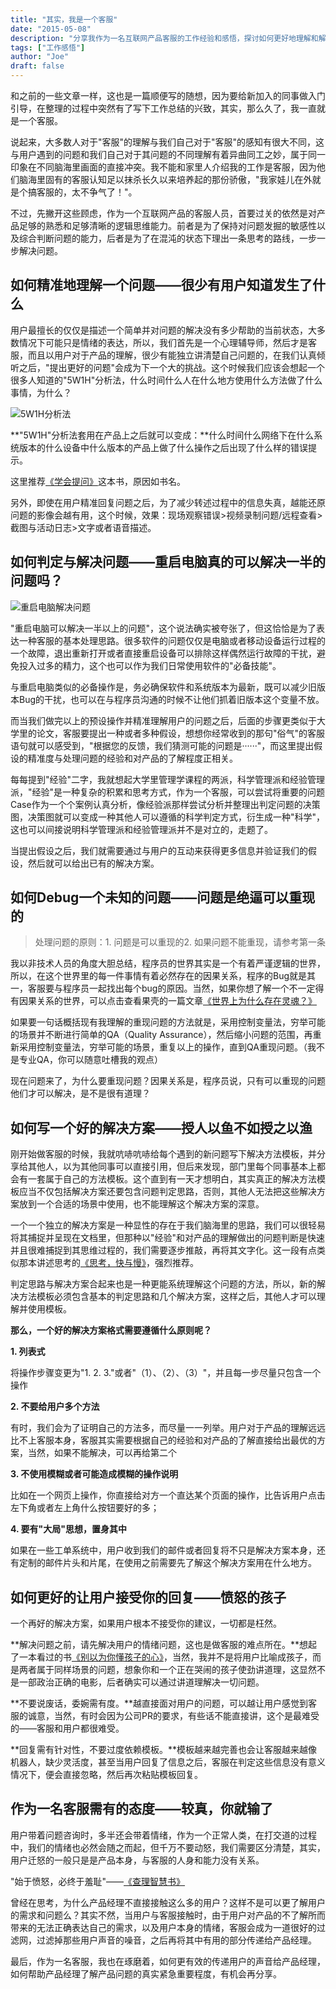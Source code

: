 ```yaml
---
title: "其实，我是一个客服"
date: "2015-05-08"
description: "分享我作为一名互联网产品客服的工作经验和感悟，探讨如何更好地理解和解决用户问题"
tags: ["工作感悟"]
author: "Joe"
draft: false
---
```


和之前的一些文章一样，这也是一篇顺便写的随想，因为要给新加入的同事做入门引导，在整理的过程中突然有了写下工作总结的兴致，其实，那么久了，我一直就是一个客服。

说起来，大多数人对于"客服"的理解与我们自己对于"客服"的感知有很大不同，这与用户遇到的问题和我们自己对于其问题的不同理解有着异曲同工之妙，属于同一印象在不同脑海里画面的直接冲突。我不能和家里人介绍我的工作是客服，因为他们脑海里固有的客服认知足以抹杀长久以来培养起的那份骄傲，"我家娃儿在外就是个搞客服的，太不争气了！"。

不过，先撇开这些顾虑，作为一个互联网产品的客服人员，首要过关的依然是对产品足够的熟悉和足够清晰的逻辑思维能力。前者是为了保持对问题发掘的敏感性以及综合判断问题的能力，后者是为了在混沌的状态下理出一条思考的路线，一步一步解决问题。

## 如何精准地理解一个问题——很少有用户知道发生了什么

用户最擅长的仅仅是描述一个简单并对问题的解决没有多少帮助的当前状态，大多数情况下可能只是情绪的表达，所以，我们首先是一个心理辅导师，然后才是客服，而且以用户对于产品的理解，很少有能独立讲清楚自己问题的，在我们认真倾听之后，"提出更好的问题"会成为下一个大的挑战。这个时候我们应该会想起一个很多人知道的"5W1H"分析法，什么时间什么人在什么地方使用什么方法做了什么事情，为什么？

![5W1H分析法](/images/posts/my-life-as-customer-service/5w1h-analysis.webp)

**"5W1H"分析法套用在产品上之后就可以变成：**什么时间什么网络下在什么系统版本的什么设备中什么版本的产品上做了什么操作之后出现了什么样的错误提示。

这里推荐[《学会提问》](http://book.douban.com/subject/1504957/)这本书，原因如书名。

另外，即使在用户精准回复问题之后，为了减少转述过程中的信息失真，越能还原问题的影像会越有用，这个时候，效果：现场观察错误>视频录制问题/远程查看>截图与活动日志>文字或者语音描述。

## 如何判定与解决问题——重启电脑真的可以解决一半的问题吗？

![重启电脑解决问题](/images/posts/my-life-as-customer-service/restart-computer.webp)

"重启电脑可以解决一半以上的问题"，这个说法确实被夸张了，但这恰恰是为了表达一种客服的基本处理思路。很多软件的问题仅仅是电脑或者移动设备运行过程的一个故障，退出重新打开或者直接重启设备可以排除这样偶然运行故障的干扰，避免投入过多的精力，这个也可以作为我们日常使用软件的"必备技能"。

与重启电脑类似的必备操作是，务必确保软件和系统版本为最新，既可以减少旧版本Bug的干扰，也可以在与程序员沟通的时候不让他们抓着旧版本这个变量不放。

而当我们做完以上的预设操作并精准理解用户的问题之后，后面的步骤更类似于大学里的论文，客服要提出一种或者多种假设，想想你经常收到的那句"俗气"的客服语句就可以感受到，"根据您的反馈，我们猜测可能的问题是······"，而这里提出假设的精准度与处理问题的经验和对产品的了解程度正相关。

每每提到"经验"二字，我就想起大学里管理学课程的两派，科学管理派和经验管理派，"经验"是一种复杂的积累和思考方式，作为一个客服，可以尝试将重要的问题Case作为一个个案例认真分析，像经验派那样尝试分析并整理出判定问题的决策图，决策图就可以变成一种其他人可以遵循的科学判定方式，衍生成一种"科学"，这也可以间接说明科学管理派和经验管理派并不是对立的，走题了。

当提出假设之后，我们就需要通过与用户的互动来获得更多信息并验证我们的假设，然后就可以给出已有的解决方案。

## 如何Debug一个未知的问题——问题是绝逼可以重现的

> 处理问题的原则：1. 问题是可以重现的2. 如果问题不能重现，请参考第一条

我以非技术人员的角度大胆总结，程序员的世界其实是一个有着严谨逻辑的世界，所以，在这个世界里的每一件事情有着必然存在的因果关系，程序的Bug就是其一，客服要与程序员一起找出每个bug的原因。当然，如果你想了解一个不一定得有因果关系的世界，可以点击查看果壳的一篇文章[《世界上为什么存在灵魂？》](http://www.guokr.com/article/372530/)

如果要一句话概括现有我理解的重现问题的方法就是，采用控制变量法，穷举可能的场景并不断进行简单的QA（Quality Assurance），然后缩小问题的范围，再重新采用控制变量法，穷举可能的场景，重复以上的操作，直到QA重现问题。（我不是专业QA，你可以随意吐槽我的观点）

现在问题来了，为什么要重现问题？因果关系是，程序员说，只有可以重现的问题他们才可以解决，是不是很有道理？

## 如何写一个好的解决方案——授人以鱼不如授之以渔

刚开始做客服的时候，我就吭哧吭哧给每个遇到的新问题写下解决方法模板，并分享给其他人，以为其他同事可以直接引用，但后来发现，部门里每个同事基本上都会有一套属于自己的方法模板。这个直到有一天才想明白，其实真正的解决方法模板应当不仅包括解决方案还要包含问题判定思路，否则，其他人无法把这些解决方案放到一个合适的场景中使用，也不能理解这个解决方案的深意。

一个一个独立的解决方案是一种显性的存在于我们脑海里的思路，我们可以很轻易将其捕捉并呈现在文档里，但那种以"经验"和对产品的理解做出的问题判断是快速并且很难捕捉到其思维过程的，我们需要逐步推敲，再将其文字化。这一段有点类似那本讲述思考的[《思考，快与慢》](https://book.douban.com/subject/10785583/)，强烈推荐。

判定思路与解决方案合起来也是一种更能系统理解这个问题的方法，所以，新的解决方法模板必须包含基本的判定思路和几个解决方案，这样之后，其他人才可以理解并使用模板。

**那么，一个好的解决方案格式需要遵循什么原则呢？**

**1. 列表式**

将操作步骤变更为"1. 2. 3."或者"（1）、（2）、（3）"，并且每一步尽量只包含一个操作

**2. 不要给用户多个方法**

有时，我们会为了证明自己的方法多，而尽量一一列举。用户对于产品的理解远远比不上客服本身，客服其实需要根据自己的经验和对产品的了解直接给出最优的方案，当然，如果不能解决，可以再给第二个

**3. 不使用模糊或者可能造成模糊的操作说明**

比如在一个网页上操作，你直接给对方一个直达某个页面的操作，比告诉用户点击左下角或者左上角什么按钮要好的多；

**4. 要有"大局"思想，置身其中**

如果在一些工单系统中，用户收到我们的邮件或者回复将不只是解决方案本身，还有定制的邮件片头和片尾，在使用之前需要先了解这个解决方案用在什么地方。

## 如何更好的让用户接受你的回复——愤怒的孩子

一个再好的解决方案，如果用户根本不接受你的建议，一切都是枉然。

**解决问题之前，请先解决用户的情绪问题，这也是做客服的难点所在。**想起了一本看过的书[《别以为你懂孩子的心》](http://book.douban.com/subject/6429253/)，当然，我并不是将用户比喻成孩子，而是两者属于同样场景的问题，想象你和一个正在哭闹的孩子使劲讲道理，这显然不是一部政治正确的电影，后者确实可以通过讲道理解决一切问题。

**不要说废话，委婉需有度。**越直接面对用户的问题，可以越让用户感觉到客服的诚意，当然，有时会因为公司PR的要求，有些话不能直接讲，这个是最难受的——客服和用户都很难受。

**回复需有针对性，不要过度依赖模板。**模板越来越完善也会让客服越来越像机器人，缺少灵活度，甚至当用户回复了信息之后，客服在判定这些信息没有意义情况下，便会直接忽略，然后再次粘贴模板回复。

## 作为一名客服需有的态度——较真，你就输了

用户带着问题咨询时，多半还会带着情绪，作为一个正常人类，在打交道的过程中，我们的情绪也必然会随之而起，但千万不要动怒，我们需要区分清楚，其实，用户迁怒的一般只是是产品本身，与客服的人身和能力没有关系。

"始于愤怒，必终于羞耻"——[《查理智慧书》](http://book.douban.com/subject/5346110/)

曾经在思考，为什么产品经理不直接接触这么多的用户？这样不是可以更了解用户的需求和问题么？其实不然，当用户与客服接触时，由于用户对产品的不了解所而带来的无法正确表达自己的需求，以及用户本身的情绪，客服会成为一道很好的过滤网，过滤掉那些用户声音的噪音，之后再将其中有用的部分传递给产品经理。

最后，作为一名客服，我也在琢磨着，如何更有效的传递用户的声音给产品经理，如何帮助产品经理了解产品问题的真实紧急重要程度，有机会再分享。 